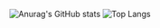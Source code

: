 ![Anurag's GitHub stats](https://github-readme-stats.vercel.app/api?username=Pazl27&show_icons=true&theme=gruvbox)
![Top Langs](https://github-readme-stats.vercel.app/api/top-langs/?username=anuraghazra&layout=compact&theme=gruvbox)
